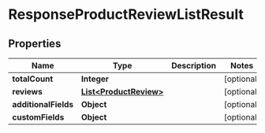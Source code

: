 

# ResponseProductReviewListResult

## Properties

Name | Type | Description | Notes
------------ | ------------- | ------------- | -------------
**totalCount** | **Integer** |  |  [optional]
**reviews** | [**List&lt;ProductReview&gt;**](ProductReview.md) |  |  [optional]
**additionalFields** | **Object** |  |  [optional]
**customFields** | **Object** |  |  [optional]




